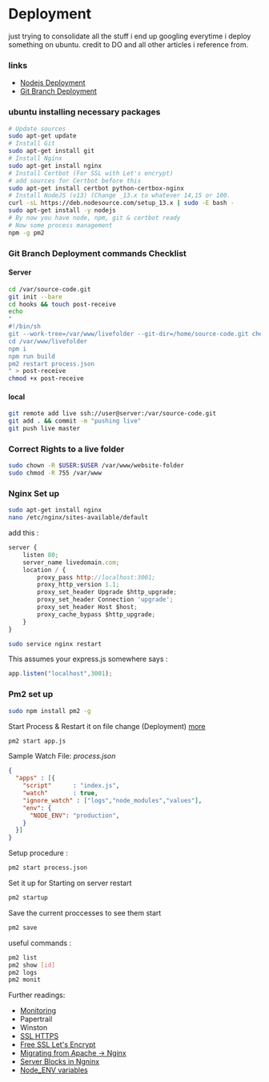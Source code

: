 # Deployment

just trying to consolidate all the stuff i end up googling everytime i deploy something on ubuntu.
credit to DO and all other articles i reference from. 

### links
- [Nodejs Deployment][l1] 
- [Git Branch Deployment][l2]

### ubuntu installing necessary packages
```sh
# Update sources
sudo apt-get update
# Install Git
sudo apt-get install git
# Install Nginx 
sudo apt-get install nginx
# Install Certbot (For SSL with Let's encrypt)
# add sources for Certbot before this
sudo apt-get install certbot python-certbox-nginx 
# Install NodeJS (v13) (Change _13.x to whatever 14,15 or 100. 
curl -sL https://deb.nodesource.com/setup_13.x | sudo -E bash -
sudo apt-get install -y nodejs
# By now you have node, npm, git & certbot ready
# Now some process management
npm -g pm2

```

### Git Branch Deployment commands Checklist
#### Server
```sh
cd /var/source-code.git
git init --bare
cd hooks && touch post-receive
echo
"
#!/bin/sh
git --work-tree=/var/www/livefolder --git-dir=/home/source-code.git checkout -f
cd /var/www/livefolder
npm i
npm run build
pm2 restart process.json
" > post-receive
chmod +x post-receive
```
#### local
```sh
git remote add live ssh://user@server:/var/source-code.git
git add . && commit -m "pushing live"
git push live master 
```

### Correct Rights to a live folder
```sh
sudo chown -R $USER:$USER /var/www/website-folder
sudo chmod -R 755 /var/www
```

### Nginx Set up
```sh
sudo apt-get install nginx
nano /etc/nginx/sites-available/default
```
add this :
```js
server {
    listen 80;
    server_name livedomain.com;
    location / {
        proxy_pass http://localhost:3001;
        proxy_http_version 1.1;
        proxy_set_header Upgrade $http_upgrade;
        proxy_set_header Connection 'upgrade';
        proxy_set_header Host $host;
        proxy_cache_bypass $http_upgrade;
    }
}
```
```sh
sudo service nginx restart
```
This assumes your express.js somewhere says : 
```js
app.listen("localhost",3001);
```

### Pm2 set up
```sh
sudo npm install pm2 -g
```
Start Process & Restart it on file change (Deployment) [more][l3]
```sh
pm2 start app.js
```
Sample Watch File:  _process.json_
```json
{
  "apps" : [{
    "script"      : "index.js",
    "watch"       : true,
    "ignore_watch" : ["logs","node_modules","values"],
    "env": {
      "NODE_ENV": "production",
    }
  }]
}
```
Setup procedure :
```sh
pm2 start process.json
```

Set it up for Starting on server restart
```sh
pm2 startup
```
Save the current proccesses to see them start
```sh
pm2 save
```
useful commands :
```sh
pm2 list
pm2 show [id]
pm2 logs
pm2 monit
```

Further readings:
* [Monitoring][l4]
* Papertrail
* Winston
* [SSL HTTPS][l5]
* [Free SSL Let's Encrypt][l8]
* [Migrating from Apache -> Nginx][l6]
* [Server Blocks in Ngninx][l7]
* [Node_ENV variables][l9]


[l1]: https://www.digitalocean.com/community/tutorials/how-to-set-up-a-node-js-application-for-production-on-ubuntu-14-04
[l2]:https://www.digitalocean.com/community/tutorials/how-to-set-up-automatic-deployment-with-git-with-a-vps
[l3]:http://pm2.keymetrics.io/docs/usage/watch-and-restart/
[l4]:http://pm2.keymetrics.io/docs/usage/monitoring/
[l6]:https://www.digitalocean.com/community/tutorials/how-to-migrate-from-an-apache-web-server-to-nginx-on-an-ubuntu-vps
[l5]:https://www.digitalocean.com/community/tutorials/how-to-install-an-ssl-certificate-from-a-commercial-certificate-authority
[l7]:https://www.digitalocean.com/community/tutorials/how-to-set-up-nginx-server-blocks-virtual-hosts-on-ubuntu-14-04-lts
[l8]:https://www.digitalocean.com/community/tutorials/how-to-secure-nginx-with-let-s-encrypt-on-ubuntu-14-04
[l9]:http://www.hacksparrow.com/running-express-js-in-production-mode.html
